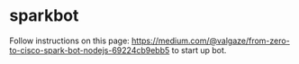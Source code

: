 # sparkbot

Follow instructions on this page: https://medium.com/@valgaze/from-zero-to-cisco-spark-bot-nodejs-69224cb9ebb5 to start up bot.

